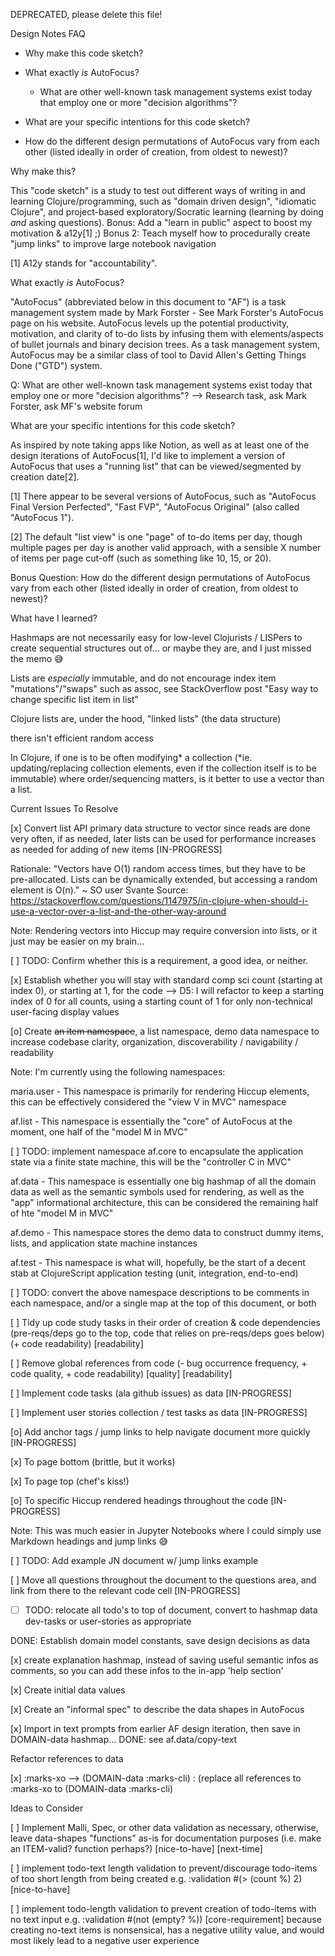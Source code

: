 DEPRECATED, please delete this file!

Design Notes FAQ

- Why make this code sketch?

- What exactly *is* AutoFocus?

	- What are other well-known task management systems exist today
      that employ one or more "decision algorithms"?

- What are your specific intentions for this code sketch?

- How do the different design permutations of AutoFocus vary from each
  other (listed ideally in order of creation, from oldest to newest)?
  
Why make this?

This "code sketch" is a study to test out different ways of writing in and learning Clojure/programming, such as "domain driven design", "idiomatic Clojure", and project-based exploratory/Socratic learning (learning by doing *and* asking questions). Bonus: Add a "learn in public" aspect to boost my motivation & a12y[1] ;) Bonus 2: Teach myself how to procedurally create "jump links" to improve large notebook navigation

[1] A12y stands for "accountability".

What exactly *is* AutoFocus?

"AutoFocus" (abbreviated below in this document to "AF") is a task management system made by Mark Forster - See Mark Forster's AutoFocus page on his website. AutoFocus levels up the potential productivity, motivation, and clarity of to-do lists by infusing them with elements/aspects of bullet journals and binary decision trees. As a task management system, AutoFocus may be a similar class of tool to David Allen's Getting Things Done ("GTD") system.

Q: What are other well-known task management systems exist today that employ one or more "decision algorithms"? --> Research task, ask Mark Forster, ask MF's website forum

What are your specific intentions for this code sketch?

As inspired by note taking apps like Notion, as well as at least one of the design iterations of AutoFocus[1], I'd like to implement a version of AutoFocus that uses a "running list" that can be viewed/segmented by creation date[2].

[1] There appear to be several versions of AutoFocus, such as "AutoFocus Final Version Perfected", "Fast FVP", "AutoFocus Original" (also called "AutoFocus 1").

[2] The default "list view" is one "page" of to-do items per day, though multiple pages per day is another valid approach, with a sensible X number of items per page cut-off (such as something like 10, 15, or 20).

Bonus Question: How do the different design permutations of AutoFocus vary from each other (listed ideally in order of creation, from oldest to newest)?

What have I learned?

Hashmaps are not necessarily easy for low-level Clojurists / LISPers to create sequential structures out of... or maybe they are, and I just missed the memo 😅

Lists are *especially* immutable, and do not encourage index item "mutations"/"swaps" such as assoc, see StackOverflow post "Easy way to change specific list item in list"

Clojure lists are, under the hood, "linked lists" (the data structure)

there isn't efficient random access

In Clojure, if one is to be often modifying* a collection
(*ie. updating/replacing collection elements, even if the collection
itself is to be immutable) where order/sequencing matters, is it
better to use a vector than a list.

Current Issues To Resolve

[x] Convert list API primary data structure to vector since reads are done very often, if as needed, later lists can be used for performance increases as needed for adding of new items [IN-PROGRESS]

Rationale: "Vectors have O(1) random access times, but they have to be pre-allocated. Lists can be dynamically extended, but accessing a random element is O(n)." ~ SO user Svante Source: https://stackoverflow.com/questions/1147975/in-clojure-when-should-i-use-a-vector-over-a-list-and-the-other-way-around

Note: Rendering vectors into Hiccup may require conversion into lists, or it just may be easier on my brain...

[ ] TODO: Confirm whether this is a requirement, a good idea, or neither.

[x] Establish whether you will stay with standard comp sci count (starting at index 0), or starting at 1, for the code --> D5: I will refactor to keep a starting index of 0 for all counts, using a starting count of 1 for only non-technical user-facing display values

[o] Create ~~an item namespace~~, a list namespace, demo data namespace to increase codebase clarity, organization, discoverability / navigability / readability

Note: I'm currently using the following namespaces:

maria.user - This namespace is primarily for rendering Hiccup elements, this can be effectively considered the "view V in MVC" namespace

af.list - This namespace is essentially the "core" of AutoFocus at the moment, one half of the "model M in MVC"

[ ] TODO: implement namespace af.core to encapsulate the application state via a finite state machine, this will be the "controller C in MVC"

af.data - This namespace is essentially one big hashmap of all the domain data as well as the semantic symbols used for rendering, as well as the "app" informational architecture, this can be considered the remaining half of hte "model M in MVC"

af.demo - This namespace stores the demo data to construct dummy items, lists, and application state machine instances

af.test - This namespace is what will, hopefully, be the start of a decent stab at ClojureScript application testing (unit, integration, end-to-end)

[ ] TODO: convert the above namespace descriptions to be comments in each namespace, and/or a single map at the top of this document, or both

[ ] Tidy up code study tasks in their order of creation & code dependencies (pre-reqs/deps go to the top, code that relies on pre-reqs/deps goes below) (+ code readability) [readability]

[ ] Remove global references from code (- bug occurrence frequency, + code quality, + code readability) [quality] [readability]

[ ] Implement code tasks (ala github issues) as data [IN-PROGRESS]

[ ] Implement user stories collection / test tasks as data [IN-PROGRESS]

[o] Add anchor tags / jump links to help navigate document more quickly [IN-PROGRESS]

[x] To page bottom (brittle, but it works)

[x] To page top (chef's kiss!)

[o] To specific Hiccup rendered headings throughout the code [IN-PROGRESS]

Note: This was much easier in Jupyter Notebooks where I could simply use Markdown headings and jump links 😅

[ ] TODO: Add example JN document w/ jump links example

[ ] Move all questions throughout the document to the questions area,
and link from there to the relevant code cell [IN-PROGRESS]

- [ ] TODO: relocate all todo's to top of document, convert to hashmap data dev-tasks or user-stories as appropriate

DONE: Establish domain model constants, save design decisions as data

[x] create explanation hashmap, instead of saving useful semantic infos as comments, so you can add these infos to the in-app 'help section'

[x] Create initial data values

[x] Create an "informal spec" to describe the data shapes in AutoFocus

[x] Import in text prompts from earlier AF design iteration, then save in DOMAIN-data hashmap... DONE: see af.data/copy-text

Refactor references to data

[x] :marks-xo --> (DOMAIN-data :marks-cli) : (replace all references to :marks-xo to  (DOMAIN-data :marks-cli)

Ideas to Consider

[ ] Implement Malli, Spec, or other data validation as necessary, otherwise, leave data-shapes  "functions"  as-is for documentation purposes  (i.e. make an ITEM-valid? function perhaps?) [nice-to-have] [next-time]

[ ] implement todo-text length validation to prevent/discourage todo-items of too short length from being created e.g. :validation #(>  (count %) 2) [nice-to-have]

[ ] implement todo-length validation to prevent creation of todo-items with no text input e.g. :validation #(not (empty? %)) [core-requirement] because creating no-text items is nonsensical, has a negative utility value, and would most likely lead to a negative user experience
